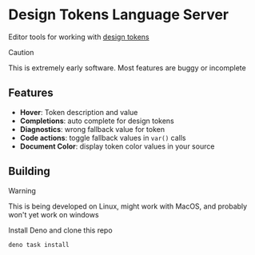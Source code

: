 # Design Tokens Language Server

Editor tools for working with [design tokens][dtcg]

> [!CAUTION]
> This is extremely early software. Most features are buggy or incomplete

## Features

- **Hover**: Token description and value
- **Completions**: auto complete for design tokens
- **Diagnostics**: wrong fallback value for token
- **Code actions**: toggle fallback values in `var()` calls
- **Document Color**: display token color values in your source

## Building

> [!WARNING]
> This is being developed on Linux, might work with MacOS, and probably won't 
> yet work on windows

Install Deno and clone this repo

```sh
deno task install
```

[dtcg]: https://tr.designtokens.org/format/

